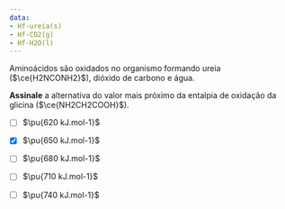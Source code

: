 ```yaml
---
data:
- Hf-ureia(s)
- Hf-CO2(g)
- Hf-H2O(l)
---
```


Aminoácidos são oxidados no organismo formando ureia ($\ce{H2NCONH2}$), dióxido de carbono e água.

**Assinale** a alternativa do valor mais próximo da entalpia de oxidação da glicina ($\ce{NH2CH2COOH}$).

- [ ] $\pu{620 kJ.mol-1}$
- [x] $\pu{650 kJ.mol-1}$
- [ ] $\pu{680 kJ.mol-1}$
- [ ] $\pu{710 kJ.mol-1}$
- [ ] $\pu{740 kJ.mol-1}$

